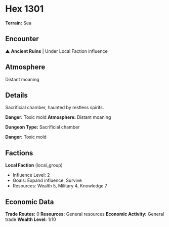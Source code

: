 # Hex 1301

**Terrain:** Sea

## Encounter
▲ **Ancient Ruins** | Under Local Faction influence

## Atmosphere
Distant moaning

## Details
Sacrificial chamber, haunted by restless spirits.

**Danger:** Toxic mold
**Atmosphere:** Distant moaning



**Dungeon Type:** Sacrificial chamber

**Danger:** Toxic mold

## Factions
**Local Faction** (local_group)
- Influence Level: 2
- Goals: Expand influence, Survive
- Resources: Wealth 5, Military 4, Knowledge 7

## Economic Data
**Trade Routes:** 0
**Resources:** General resources
**Economic Activity:** General trade
**Wealth Level:** 1/10
